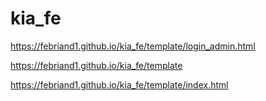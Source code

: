 # kia_fe

https://febriand1.github.io/kia_fe/template/login_admin.html

https://febriand1.github.io/kia_fe/template

https://febriand1.github.io/kia_fe/template/index.html
